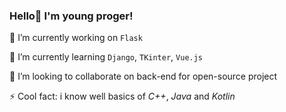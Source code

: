 ### Hello👋 I'm young proger!
🔭 I’m currently working on `Flask`

🌱 I’m currently learning `Django`, `TKinter`, `Vue.js`

👯 I’m looking to collaborate on back-end for open-source project

⚡ Cool fact: i know well basics of _C++_, _Java_ and _Kotlin_
<!--
**Yourun-proger/Yourun-proger** is a ✨ _special_ ✨ repository because its `README.md` (this file) appears on your GitHub profile.

Here are some ideas to get you started:

- 🔭 I’m currently working on ...
- 🌱 I’m currently learning ...
- 👯 I’m looking to collaborate on ...
- 🤔 I’m looking for help with ...
- 💬 Ask me about ...
- 📫 How to reach me: ...
- 😄 Pronouns: ...
- ⚡ Fun fact: ...
-->
